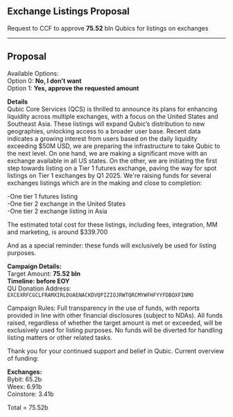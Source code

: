 Exchange Listings Proposal
---------------------------

Request to CCF to approve **75.52** bln Qubics for listings on exchanges

--------
Proposal
--------

Available Options: <br>
Option 0: **No, I don’t want** <br>
Option 1: **Yes, approve the requested amount** <br>



**Details** <br>
Qubic Core Services (QCS) is thrilled to announce its plans for enhancing liquidity across multiple exchanges, with a focus on the United States and Southeast Asia. These listings will expand Qubic’s distribution to new geographies, unlocking access to a broader user base. Recent data indicates a growing interest from users based on the daily liquidity exceeding $50M USD, we are preparing the infrastructure to take Qubic to the next level. On one hand, we are making a significant move with an exchange available in all US states. On the other, we are initiating the first step towards listing on a Tier 1 futures exchange, paving the way for spot listings on Tier 1 exchanges by Q1 2025.
We're raising funds for several exchanges listings which are in the making and close to completion:

-One tier 1 futures listing <br>
-One tier 2 exchange in the United States <br> 
-One tier 2 exchange listing in Asia <br>

The estimated total cost for these listings, including fees, integration, MM and marketing, is around $339.700

And as a special reminder: these funds will exclusively be used for listing purposes. 

**Campaign Details:**<br>
Target Amount: **75.52 bln**<br>
**Timeline: before EOY**<br>
QU Donation Address: <br>
`EXCEXRFCGCLFRAMXIRLDUAENACKDVQPIZIOJRWTQRCMYWFHFYYFDBQXFINMO`


 Campaign Rules:
Full transparency in the use of funds, with reports provided in line with other financial disclosures (subject to NDAs).
All funds raised, regardless of whether the target amount is met or exceeded, will be exclusively used for listing purposes.
No funds will be diverted for handling listing matters or other related tasks.

 Thank you for your continued support and belief in Qubic. Current overview of funding: 

**Exchanges:** <br>
Bybit: 65.2b <br>
Weex: 6.91b <br>
Coinstore: 3.41b <br>

Total = 75.52b

